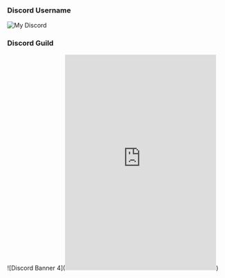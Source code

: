 ### Discord Username
![My Discord](https://discord-readme-badge.vercel.app/api?id=1026624380509360188)
### Discord Guild
![Discord Banner 4](<iframe src="https://discord.com/widget?id=1130302503976706159&theme=dark" width="350" height="500" allowtransparency="true" frameborder="0" sandbox="allow-popups allow-popups-to-escape-sandbox allow-same-origin allow-scripts"></iframe>)

